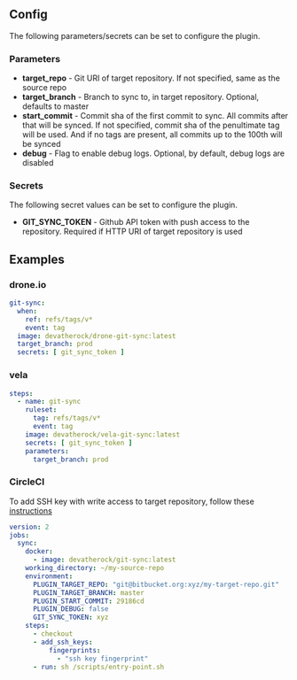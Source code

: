 ## Config
The following parameters/secrets can be set to configure the plugin.

### Parameters
* **target_repo** - Git URI of target repository. If not specified, same as the source repo
* **target_branch** - Branch to sync to, in target repository. Optional, defaults to master
* **start_commit** - Commit sha of the first commit to sync. All commits after that will be synced. If not specified,
commit sha of the penultimate tag will be used. And if no tags are present, all commits up to the 100th will be synced
* **debug** - Flag to enable debug logs. Optional, by default, debug logs are disabled

### Secrets

The following secret values can be set to configure the plugin.

* **GIT_SYNC_TOKEN** - Github API token with push access to the repository. Required if HTTP URI of target repository
is used

## Examples
### drone.io

```yaml
git-sync:
  when:
    ref: refs/tags/v*
    event: tag
  image: devatherock/drone-git-sync:latest
  target_branch: prod
  secrets: [ git_sync_token ]
```

### vela

```yaml
steps:
  - name: git-sync
    ruleset:
      tag: refs/tags/v*
      event: tag
    image: devatherock/vela-git-sync:latest
    secrets: [ git_sync_token ]
    parameters:
      target_branch: prod
```

### CircleCI
To add SSH key with write access to target repository, follow these [instructions](https://circleci.com/docs/2.0/add-ssh-key/)

```yaml
version: 2
jobs:
  sync:
    docker:
      - image: devatherock/git-sync:latest
    working_directory: ~/my-source-repo
    environment:
      PLUGIN_TARGET_REPO: "git@bitbucket.org:xyz/my-target-repo.git"                        # Git URI of target repository. If not specified, same as the source repo
      PLUGIN_TARGET_BRANCH: master                                                          # Branch to sync to in target repository. Optional, defaults to master
      PLUGIN_START_COMMIT: 29186cd                                                          # Commit sha of the first commit to sync. All commits after that will be synced. If not specified, commit sha of the penultimate tag will be used. And if no tags are present, all commits up to the 100th will be synced
      PLUGIN_DEBUG: false                                                                   # Flag to enable debug logs. Optional, by default, debug logs are disabled
      GIT_SYNC_TOKEN: xyz                                                                   # Github API token with push access to the repository. Required if HTTP URI of target repository is used
    steps:
      - checkout
      - add_ssh_keys:
          fingerprints:
            - "ssh key fingerprint"                                                             # Fingerprint of SSH key with write access to target repository
      - run: sh /scripts/entry-point.sh
```